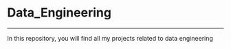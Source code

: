 # Data_Engineering
------------------------------------------------------
 
In this repository, you will find all my projects related to data engineering
